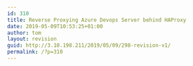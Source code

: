 ```yaml
---
id: 310
title: Reverse Proxying Azure Devops Server behind HAProxy
date: 2019-05-09T10:53:25+01:00
author: tom
layout: revision
guid: http://3.10.198.211/2019/05/09/298-revision-v1/
permalink: /?p=310
---
```

